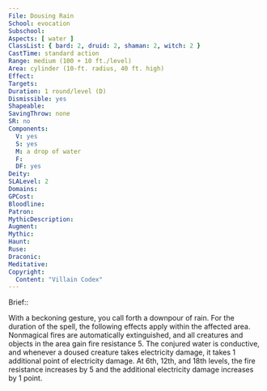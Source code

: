 ```yaml
---
File: Dousing Rain
School: evocation
Subschool: 
Aspects: [ water ]
ClassList: { bard: 2, druid: 2, shaman: 2, witch: 2 }
CastTime: standard action
Range: medium (100 + 10 ft./level)
Area: cylinder (10-ft. radius, 40 ft. high)
Effect: 
Targets: 
Duration: 1 round/level (D)
Dismissible: yes
Shapeable: 
SavingThrow: none
SR: no
Components:
  V: yes
  S: yes
  M: a drop of water
  F: 
  DF: yes
Deity: 
SLALevel: 2
Domains: 
GPCost: 
Bloodline: 
Patron: 
MythicDescription: 
Augment: 
Mythic: 
Haunt: 
Ruse: 
Draconic: 
Meditative: 
Copyright:
  Content: "Villain Codex"
---
```

Brief:: 

With a beckoning gesture, you call forth a downpour of rain. For the duration of the spell, the following effects apply within the affected area. Nonmagical fires are automatically extinguished, and all creatures and objects in the area gain fire resistance 5. The conjured water is conductive, and whenever a doused creature takes electricity damage, it takes 1 additional point of electricity damage. At 6th, 12th, and 18th levels, the fire resistance increases by 5 and the additional electricity damage increases by 1 point.

